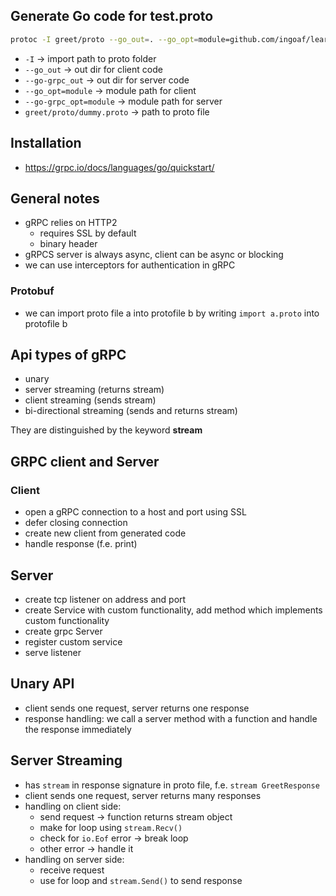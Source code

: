 ## Generate Go code for test.proto
```bash
protoc -I greet/proto --go_out=. --go_opt=module=github.com/ingoaf/learning-go-grpc/hands-on --go-grpc_out=. --go-grpc_opt=module=github.com/ingoaf/learning-go-grpc/hands-on greet/proto/dummy.proto
```

- `-I` -> import path to proto folder
- `--go_out` -> out dir for client code
- `--go-grpc_out` -> out dir for server code
- `--go_opt=module` -> module path for client
- `--go-grpc_opt=module` -> module path for server
- `greet/proto/dummy.proto` -> path to proto file

## Installation
- https://grpc.io/docs/languages/go/quickstart/

## General notes
- gRPC relies on HTTP2
    - requires SSL by default
    - binary header
- gRPCS server is always async, client can be async or blocking
- we can use interceptors for authentication in gRPC

### Protobuf
- we can import proto file a into protofile b by writing `import a.proto` into protofile b 

## Api types of gRPC
- unary
- server streaming (returns stream)
- client streaming (sends stream)
- bi-directional streaming (sends and returns stream)

They are distinguished by the keyword **stream**

## GRPC client and Server
### Client
- open a gRPC connection to a host and port using SSL
- defer closing connection
- create new client from generated code
- handle response (f.e. print)

## Server
- create tcp listener on address and port
- create Service with custom functionality, add method which implements custom functionality
- create grpc Server
- register custom service 
- serve listener

## Unary API
- client sends one request, server returns one response
- response handling: we call a server method with a function and handle the response immediately

## Server Streaming
- has `stream` in response signature in proto file, f.e. `stream GreetResponse`
- client sends one request, server returns many responses
- handling on client side:
    - send request -> function returns stream object
    - make for loop using `stream.Recv()`
    - check for `io.Eof` error -> break loop
    - other error -> handle it
- handling on server side:
    - receive request
    - use for loop and `stream.Send()` to send response
